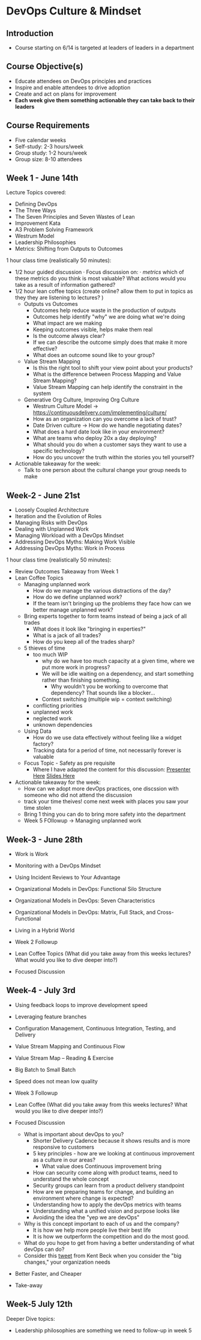 # DevOps Culture & Mindset

## Introduction

- Course starting on 6/14 is targeted at leaders of leaders in a department

## Course Objective(s)

- Educate attendees on DevOps principles and practices
- Inspire and enable attendees to drive adoption
- Create and act on plans for improvement
- **Each week give them something actionable they can take back to their leaders**

## Course Requirements

- Five calendar weeks
- Self-study:  2-3 hours/week
- Group study: 1-2 hours/week
- Group size:  8-10 attendees

## Week 1 - June 14th

Lecture Topics covered:

- Defining DevOps
- The Three Ways
- The Seven Principles and Seven Wastes of Lean
- Improvement Kata
- A3 Problem Solving Framework
- Westrum Model
- Leadership Philosophies
- Metrics:  Shifting from Outputs to Outcomes

1 hour class time (realistically 50 minutes):

- 1/2 hour guided discussion
  · Focus discussion on:
     · *metrics* which of these metrics do you think is most valuable? What actions would you take as a result of information gathered?
- 1/2 hour lean coffee topics (create online? allow them to put in topics as they they are listening to lectures? )
  - Outputs vs Outcomes
    - Outcomes help reduce waste in the production of outputs
    - Outcomes help identify "why" we are doing what we're doing
    - What impact are we making
    - Keeping outcomes visible, helps make them real
    - Is the outcome always clear?
    - If we can describe the outcome simply does that make it more effective?
    - What does an outcome sound like to your group?
  - Value Stream Mapping
    - Is this the right tool to shift your view point about your products?
    - What is the difference between Process Mapping and Value Stream Mapping?
    - Value Stream Mapping can help identify the constraint in the system
  - Generative Org Culture, Improving Org Culture
    - Westrum Culture Model -> https://continuousdelivery.com/implementing/culture/ 
    - How as an organization can you overcome a lack of trust?
    - Date Driven culture -> How do we handle negotiating dates?
    - What does a hard date look like in your environment?
    - What are teams who deploy 20x a day deploying?
    - What should you do when a customer says they want to use a specific technology?
    - How do you uncover the truth within the stories you tell yourself?
- Actionable takeaway for the week:
  - Talk to one person about the cultural change your group needs to make

## Week-2 - June 21st

- Loosely Coupled Architecture
- Iteration and the Evolution of Roles
- Managing Risks with DevOps
- Dealing with Unplanned Work
- Managing Workload with a DevOps Mindset
- Addressing DevOps Myths:  Making Work Visible
- Addressing DevOps Myths:  Work in Process

1 hour class time (realistically 50 minutes):

- Review Outcomes Takeaway from Week 1
- Lean Coffee Topics
  - Managing unplanned work
    - How do we manage the various distractions of the day?
    - How do we define unplanned work?
    - If the team isn't bringing up the problems they face how can we better manage unplanned work?
  - Bring experts together to form teams instead of being a jack of all trades
    - What does it look like "bringing in experties?"
    - What is a jack of all trades?
    - How do you keep all of the trades sharp?
  - 5 thieves of time
    - too much WIP
      - why do we have too much capacity at a given time, where we put more work in progress?
      - We will be idle waiting on a dependency, and start something rather than finishing something.
        - Why wouldn't you be working to overcome that dependency?  That sounds like a blocker...
      - Context switching (multiple wip = context switching)
    - conflicting priorities
    - unplanned work
    - neglected work
    - unknown dependencies
  - Using Data
    - How do we use data effectively without feeling like a widget factory?
    - Tracking data for a period of time, not necessarily forever is valuable
  - Focus Topic - Safety as pre requisite 
    - Where I have adapted the content for this discussion:  [Presenter Here](http://dsmagile.agileiowa.org/#tim-ottinger-session) [Slides Here](http://dsmagile.agileiowa.org/assets/presentations/2018/dsmAgile_Always_Be_Learning_And_Experimenting.pdf)
- Actionable takeaway for the week:
  - How can we adopt more devOps practices, one discssion with someone who did not attend the discussion
  - track your time theives!  come next week with places you saw your time stolen
  - Bring 1 thing you can do to bring more safety into the department
  - Week 5 FOllowup -> Managing unplanned work

## Week-3 - June 28th

- Work is Work
- Monitoring with a DevOps Mindset
- Using Incident Reviews to Your Advantage
- Organizational Models in DevOps:  Functional Silo Structure
- Organizational Models in DevOps:  Seven Characteristics
- Organizational Models in DevOps:  Matrix, Full Stack, and Cross-Functional
- Living in a Hybrid World

- Week 2 Followup
- Lean Coffee Topics (What did you take away from this weeks lectures?  What would you like to dive deeper into?)
- Focused Discussion

## Week-4 - July 3rd

- Using feedback loops to improve development speed
- Leveraging feature branches
- Configuration Management, Continuous Integration, Testing, and Delivery
- Value Stream Mapping and Continuous Flow
- Value Stream Map – Reading & Exercise
- Big Batch to Small Batch
- Speed does not mean low quality

- Week 3 Followup
- Lean Coffee (What did you take away from this weeks lectures?  What would you like to dive deeper into?)
- Focused Discussion
  - What is important about devOps to you?
    - Shorter Delivery Cadence because it shows results and is more responsive to customers
    - 5 key principles - how are we looking at continuous improvement as a culture in our areas?
      - What value does Continuous improvement bring
    - How can security come along with product teams, need to understand the whole concept
    - Security groups can learn from a product delivery standpoint
    - How are we preparing teams for change, and building an environment where change is expected?
    - Understanding how to apply the devOps metrics with teams
    - Understanding what a unified vision and purpose looks like
    - Avoiding the idea the "yep we are devOps"
  - Why is this concept important to each of us and the company?
    - It is how we help more people live their best life
    - It is how we outperform the competition and do the most good.  
  - What do you hope to get from having a better understanding of what devOps can do?
  - Consider this [tweet](https://twitter.com/kentbeck/status/1148263160006107136?s=12) from Kent Beck when you consider the "big changes," your organization needs
- Better Faster, and Cheaper
- Take-away

## Week-5 July 12th

Deeper Dive topics:

- Leadership philosophies are something we need to follow-up in week 5

